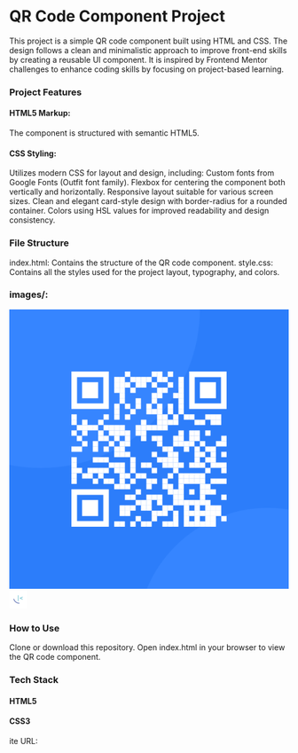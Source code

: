 # QR Code Component Project
This project is a simple QR code component built using HTML and CSS. The design follows a clean and minimalistic approach to improve front-end skills by creating a reusable UI component. It is inspired by Frontend Mentor challenges to enhance coding skills by focusing on project-based learning.

### Project Features
#### HTML5 Markup: 
The component is structured with semantic HTML5.
#### CSS Styling: 
Utilizes modern CSS for layout and design, including:
Custom fonts from Google Fonts (Outfit font family).
Flexbox for centering the component both vertically and horizontally.
Responsive layout suitable for various screen sizes.
Clean and elegant card-style design with border-radius for a rounded container.
Colors using HSL values for improved readability and design consistency.

### File Structure
index.html: Contains the structure of the QR code component.
style.css: Contains all the styles used for the project layout, typography, and colors.

### images/: 
![](./images/image-qr-code.png)
![](./images/favicon-32x32.png)

### How to Use
Clone or download this repository.
Open index.html in your browser to view the QR code component.

### Tech Stack
#### HTML5
#### CSS3

ite URL: [](https://deepak-225.github.io/QR-Code-Component/)

